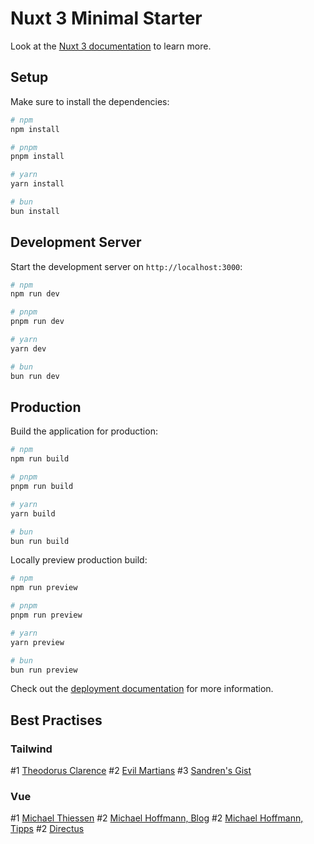 # Nuxt 3 Minimal Starter

Look at the [Nuxt 3 documentation](https://nuxt.com/docs/getting-started/introduction) to learn more.

## Setup

Make sure to install the dependencies:

```bash
# npm
npm install

# pnpm
pnpm install

# yarn
yarn install

# bun
bun install
```

## Development Server

Start the development server on `http://localhost:3000`:

```bash
# npm
npm run dev

# pnpm
pnpm run dev

# yarn
yarn dev

# bun
bun run dev
```

## Production

Build the application for production:

```bash
# npm
npm run build

# pnpm
pnpm run build

# yarn
yarn build

# bun
bun run build
```

Locally preview production build:

```bash
# npm
npm run preview

# pnpm
pnpm run preview

# yarn
yarn preview

# bun
bun run preview
```

Check out the [deployment documentation](https://nuxt.com/docs/getting-started/deployment) for more information.

## Best Practises

### Tailwind

#1 [Theodorus Clarence](https://github.com/theodorusclarence/theodorusclarence.com/blob/main/src/contents/blog/tailwindcss-best-practice.mdx)
#2 [Evil Martians](https://evilmartians.com/chronicles/5-best-practices-for-preventing-chaos-in-tailwind-css)
#3 [Sandren's Gist](https://gist.github.com/sandren/0f22e116f01611beab2b1195ab731b63)

### Vue

#1 [Michael Thiessen](https://michaelnthiessen.com/articles)
#2 [Michael Hoffmann, Blog](https://mokkapps.de/blog)
#2 [Michael Hoffmann, Tipps](https://mokkapps.de/vue-tips)
#2 [Directus](https://github.com/directus/directus/tree/main/app)
